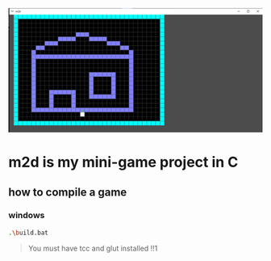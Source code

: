 ![](previev.png)

# m2d is my mini-game project in C
## how to compile a game

### windows 
```sh
.\build.bat
```

> You must have tcc and glut installed !!1